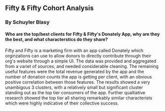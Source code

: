 ## Fifty & Fifty Cohort Analysis 
### By Schuyler Blasy
#### Who are the top/best clients for Fifty & Fifty's Donately App, why are they the best, and what characterstics do they share?
Fifty and Fifty is a marketing firm with an app called Donately which orginzations can use to allow donors to directly contribute through their org's website through a simple UI. The data was provided and aggregated from a variet of sources, and needed considerable cleaning. The remaining useful features were the total revenue generated by the app and the number of donation counts the app is getting per client, with an obvious positive correlation between those features. The results showed a very unambigous 3 clusters, with a relatively small but significant cluster standing out as the top tier consumers of the app. Further qualtiative research showed the top tier all sharing remarkably similar characterists which were highly indicative of their collective success. 

